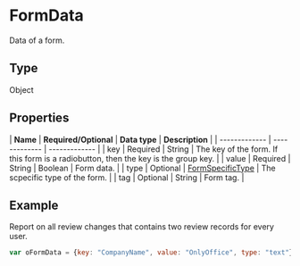 # FormData

Data of a form.

## Type

Object

## Properties

| **Name** | **Required/Optional** | **Data type** | **Description** |
| ------------- | ------------- | ------------- |
| key | Required | String | The key of the form. If this form is a radiobutton, then the key is the group key. |
| value | Required | String &#124; Boolean | Form data. |
| type | Optional | [FormSpecificType](./FormSpecificType.md) | The scpecific type of the form. |
| tag | Optional | String | Form tag. |

## Example

Report on all review changes that contains two review records for every user.

```javascript
var oFormData = {key: "CompanyName", value: "OnlyOffice", type: "text"};
```
